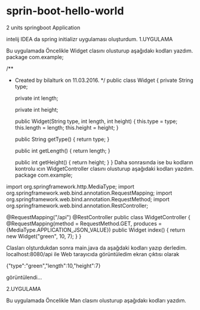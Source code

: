 # sprin-boot-hello-world
2 units springboot Application

intelij IDEA da spring initializr uygulaması oluşturdum.
1.UYGULAMA

Bu uygulamada Öncelikle Widget clasını olusturup aşağıdakı kodları yazdım.
package com.example;

/**
 * Created by bilalturk on 11.03.2016.
 */
public class Widget {
    private String type;

    private int length;

    private int height;

    public Widget(String type, int length, int height) {
        this.type = type;
        this.length = length;
        this.height = height;
    }

    public String getType() {
        return type;
    }

    public int getLength() {
        return length;
    }

    public int getHeight() {
        return height;
    }
}
Daha sonrasında ise bu kodların kontrolu ıcın WidgetController clasını olusturup aşağıdaki kodları yazdım.
package com.example;

import org.springframework.http.MediaType;
import org.springframework.web.bind.annotation.RequestMapping;
import org.springframework.web.bind.annotation.RequestMethod;
import org.springframework.web.bind.annotation.RestController;

@RequestMapping("/api")
@RestController
public class WidgetController {
    @RequestMapping(method = RequestMethod.GET, produces = {MediaType.APPLICATION_JSON_VALUE})
    public Widget index() {
        return new Widget("green", 10, 7);
    }
}

Clasları olşturdukdan sonra main.java da aşağdaki kodları yazıp derledim.
localhost:8080/api ile Web tarayıcıda görüntüledim
ekran çıktısı olarak  

{"type":"green","length":10,"height":7}

 görüntülendi...
 
 
 
 2.UYGULAMA
 
 Bu uygulamada Öncelikle Man clasını olusturup aşağıdakı kodları yazdım.
 
